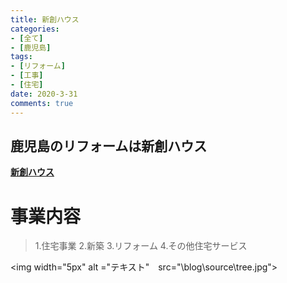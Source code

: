 ```yaml
---
title: 新創ハウス
categories:
- [全て]
- [鹿児島]
tags:
- [リフォーム]
- [工事]
- [住宅]
date: 2020-3-31
comments: true
---
```

<!-- ここから記事を書く -->
## 鹿児島のリフォームは新創ハウス
**[新創ハウス](https://shinsou-kagoshima.com/)**

# 事業内容
>1.住宅事業
>2.新築
>3.リフォーム
>4.その他住宅サービス

<img width="5px" alt ="テキスト"　src="\blog\source\tree.jpg">







